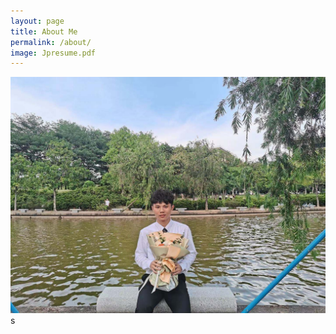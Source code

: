 ```yaml
---
layout: page
title: About Me
permalink: /about/
image: Jpresume.pdf
---
```


<!-- <iframe src="/images/Jpresume.pdf" allowTransparency="true" height="1500px" width="1000px" scrolling="no" frameborder="0" />  -->
![JpResume](/images/01.jpg)s
<!-- <iframe src="/index.pdf" width="100%" height="100%"> -->
<!-- <embed src="/images/Jpresume.pdf" type="application/pdf" width="100%" height="100%" internalinstanceid="81 /> -->

